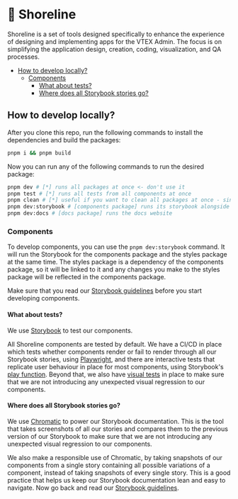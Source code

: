 # 🌊 Shoreline <!-- omit in toc -->

Shoreline is a set of tools designed specifically to enhance the experience of designing and implementing apps for the VTEX Admin. The focus is on simplifying the application design, creation, coding, visualization, and QA processes.

- [How to develop locally?](#how-to-develop-locally)
  - [Components](#components)
    - [What about tests?](#what-about-tests)
    - [Where does all Storybook stories go?](#where-does-all-storybook-stories-go)

## How to develop locally?

After you clone this repo, run the following commands to install the dependencies and build the packages:

```bash
pnpm i && pnpm build
```

Now you can run any of the following commands to run the desired package:

```bash
pnpm dev # [*] runs all packages at once <- don't use it
pnpm test # [*] runs all tests from all components at once
pnpm clean # [*] useful if you want to clean all packages at once - since they are linked, sometimes a rebase not followed by a fresh reinstall can cause some issues
pnpm dev:storybook # [components package] runs its storybook alongside the styles package
pnpm dev:docs # [docs package] runs the docs website
```

### Components

To develop components, you can use the `pnpm dev:storybook` command. It will run the Storybook for the components package and the styles package at the same time. The styles package is a dependency of the components package, so it will be linked to it and any changes you make to the styles package will be reflected in the components package.

<!-- TODO: Maybe update the Storybook guidelines in case they move to a GH discussion or docs -->

Make sure that you read our [Storybook guidelines](https://github.com/vtex/shoreline/issues/1455) before you start developing components.

#### What about tests?

We use [Storybook](https://storybook.js.org/) to test our components.

All Shoreline components are tested by default. We have a CI/CD in place which tests whether components render or fail to render through all our Storybook stories, using [Playwright](https://playwright.dev/), and there are interactive tests that replicate user behaviour in place for most components, using Storybook's [play function](https://storybook.js.org/docs/writing-stories/play-function/). Beyond that, we also have [visual tests](https://storybook.js.org/docs/writing-tests/visual-testing) in place to make sure that we are not introducing any unexpected visual regression to our components.

#### Where does all Storybook stories go?

<!-- TODO: Add link to our public Storybook URL here once we upgrade Chromatic -->

We use [Chromatic](https://www.chromatic.com/) to power our Storybook documentation. This is the tool that takes screenshots of all our stories and compares them to the previous version of our Storybook to make sure that we are not introducing any unexpected visual regression to our components.

We also make a responsible use of Chromatic, by taking snapshots of our components from a single story containing all possible variations of a component, instead of taking snapshots of every single story. This is a good practice that helps us keep our Storybook documentation lean and easy to navigate. Now go back and read our [Storybook guidelines](https://github.com/vtex/shoreline/issues/1455).
